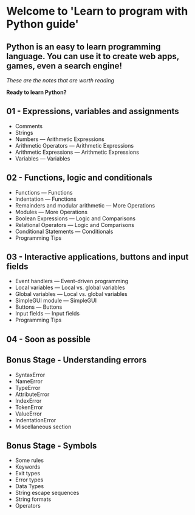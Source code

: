 # Welcome to 'Learn to program with Python guide'
## Python is an easy to learn programming language. You can use it to create web apps, games, even a search engine!

*These are the notes that are worth reading*

**Ready to learn Python?**

01 - Expressions, variables and assignments
-------
- Comments
- Strings
- Numbers — Arithmetic Expressions
- Arithmetic Operators — Arithmetic Expressions
- Arithmetic Expressions — Arithmetic Expressions
- Variables — Variables

02 - Functions, logic and conditionals
-------
- Functions — Functions
- Indentation — Functions
- Remainders and modular arithmetic — More Operations
- Modules — More Operations
- Boolean Expressions — Logic and Comparisons
- Relational Operators — Logic and Comparisons
- Conditional Statements — Conditionals
- Programming Tips

03 - Interactive applications, buttons and input fields
-------
- Event handlers — Event-driven programming
- Local variables — Local vs. global variables
- Global variables — Local vs. global variables
- SimpleGUI module — SimpleGUI
- Buttons — Buttons
- Input fields — Input fields
- Programming Tips

04 - Soon as possible
-------

Bonus Stage - Understanding errors
-------
- SyntaxError
- NameError
- TypeError
- AttributeError
- IndexError
- TokenError
- ValueError
- IndentationError
- Miscellaneous section

Bonus Stage - Symbols
-------
- Some rules
- Keywords
- Exit types
- Error types
- Data Types
- String escape sequences
- String formats
- Operators